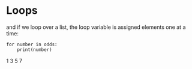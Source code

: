 # Loops


and if we loop over a list,
the loop variable is assigned elements one at a time:

```
for number in odds:
    print(number)
```
1
3
5
7
~~~
